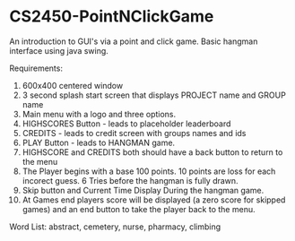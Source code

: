 # CS2450-PointNClickGame
An introduction to GUI's via a point and click game. Basic hangman interface using java swing.

Requirements:
1. 600x400 centered window
2. 3 second splash start screen that displays PROJECT name and GROUP name
3. Main menu with a logo and three options.
4. HIGHSCORES Button - leads to placeholder leaderboard
5. CREDITS - leads to credit screen with groups names and ids
6. PLAY Button - leads to HANGMAN game.
7. HIGHSCORE and CREDITS both should have a back button to return to the menu
8. The Player begins with a base 100 points. 10 points are loss for each incorect guess. 6 Tries before the hangman is fully drawn.
9. Skip button and Current Time Display During the hangman game.
10. At Games end players score will be displayed (a zero score for skipped games) and an end button to take the player back to the menu.

Word List: 
abstract, 
cemetery, 
nurse, 
pharmacy, 
climbing 